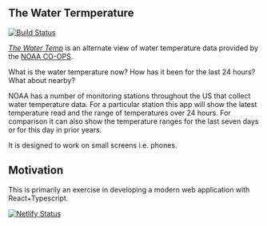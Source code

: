 ## The Water Termperature

[![Build Status](https://travis-ci.com/gj262/thewatertemp-reactified.svg?branch=master)](https://travis-ci.com/gj262/thewatertemp-reactified)

[_The Water Temp_](https://the-water-temp.vmbed.com/) is an alternate view of water temperature data provided by the [NOAA CO-OPS](https://tidesandcurrents.noaa.gov/stations.html?type=Physical%20Oceanography).

What is the water temperature now? How has it been for the last 24 hours? What about nearby?

NOAA has a number of monitoring stations throughout the US that collect water temperature data. For a particular station this app will show the latest temperature read and the range of temperatures over 24 hours. For comparison it can also show the temperature ranges for the last seven days or for this day in prior years.

It is designed to work on small screens i.e. phones.

## Motivation

This is primarily an exercise in developing a modern web application with React+Typescript.

[![Netlify Status](https://api.netlify.com/api/v1/badges/51e9d03e-dd0c-40f5-8015-563f5080fb0f/deploy-status)](https://app.netlify.com/sites/hardcore-neumann-6e940e/deploys)
